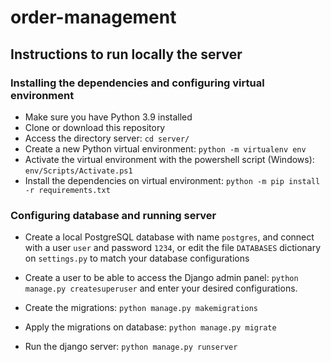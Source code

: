 # order-management

## Instructions to run locally the server

### Installing the dependencies and configuring virtual environment
- Make sure you have Python 3.9 installed
- Clone or download this repository
- Access the directory server: `cd server/`
- Create a new Python virtual environment:
`python -m virtualenv env`
- Activate the virtual environment with the powershell script (Windows): `env/Scripts/Activate.ps1`
- Install the dependencies on virtual environment: `python -m pip install -r requirements.txt`

### Configuring database and running server
- Create a local PostgreSQL database with name `postgres`, and connect with a user `user` and password `1234`, or edit the file `DATABASES` dictionary on `settings.py` to match your database configurations
- Create a user to be able to access the Django admin panel: `python manage.py createsuperuser` and enter your desired configurations.
- Create the migrations: `python manage.py makemigrations`

- Apply the migrations on database: `python manage.py migrate`
- Run the django server: `python manage.py runserver`
